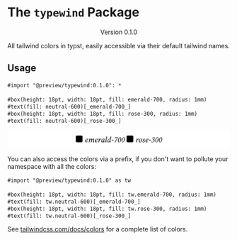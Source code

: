 # The `typewind` Package

<div align="center">Version 0.1.0</div>

All tailwind colors in typst, easily accessible via their default tailwind names.

## Usage

```typ
#import "@preview/typewind:0.1.0": *

#box(height: 18pt, width: 18pt, fill: emerald-700, radius: 1mm)
#text(fill: neutral-600)[_emerald-700_]
#box(height: 18pt, width: 18pt, fill: rose-300, radius: 1mm)
#text(fill: neutral-600)[_rose-300_]
```

<picture>
  <source media="(prefers-color-scheme: dark)" srcset="./thumbnail-dark.svg">
  <img src="./thumbnail-light.svg">
</picture>

You can also access the colors via a prefix, if you don't want to pollute your namespace with all the colors:

```typ
#import "@preview/typewind:0.1.0" as tw

#box(height: 18pt, width: 18pt, fill: tw.emerald-700, radius: 1mm)
#text(fill: tw.neutral-600)[_emerald-700_]
#box(height: 18pt, width: 18pt, fill: tw.rose-300, radius: 1mm)
#text(fill: tw.neutral-600)[_rose-300_]
```

See [tailwindcss.com/docs/colors](https://tailwindcss.com/docs/colors) for a complete list of colors.
